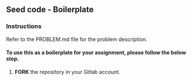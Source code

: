 ## Seed code - Boilerplate


### Instructions


Refer to the PROBLEM.md file for the problem description.


#### To use this as a boilerplate for your assignment, please follow the below step.


1. **FORK** the repository in your Gitlab account.

